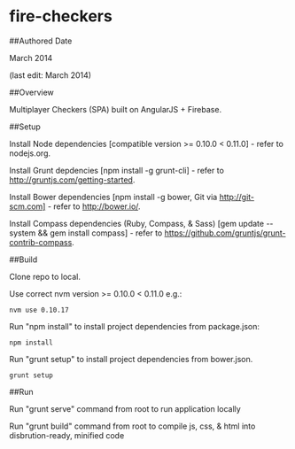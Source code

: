 fire-checkers
============

##Authored Date

March 2014

(last edit: March 2014)

##Overview

Multiplayer Checkers (SPA) built on AngularJS + Firebase.

##Setup

Install Node dependencies [compatible version >= 0.10.0 < 0.11.0] - refer to nodejs.org.

Install Grunt depdencies [npm install -g grunt-cli] - refer to http://gruntjs.com/getting-started.

Install Bower dependencies [npm install -g bower, Git via http://git-scm.com] - refer to http://bower.io/.

Install Compass dependencies (Ruby, Compass, & Sass) [gem update --system && gem install compass] - refer to https://github.com/gruntjs/grunt-contrib-compass.

##Build

Clone repo to local.

Use correct nvm version >= 0.10.0 < 0.11.0 e.g.:

```
nvm use 0.10.17
```

Run "npm install" to install project dependencies from package.json:

```
npm install
```

Run "grunt setup" to install project dependencies from bower.json.

```
grunt setup
```

##Run

Run "grunt serve" command from root to run application locally

Run "grunt build" command from root to compile js, css, & html into disbrution-ready, minified code